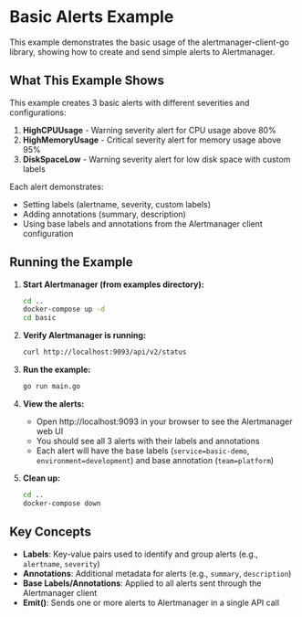 # Basic Alerts Example

This example demonstrates the basic usage of the alertmanager-client-go library, showing how to create and send simple alerts to Alertmanager.

## What This Example Shows

This example creates 3 basic alerts with different severities and configurations:

1. **HighCPUUsage** - Warning severity alert for CPU usage above 80%
2. **HighMemoryUsage** - Critical severity alert for memory usage above 95%
3. **DiskSpaceLow** - Warning severity alert for low disk space with custom labels

Each alert demonstrates:
- Setting labels (alertname, severity, custom labels)
- Adding annotations (summary, description)
- Using base labels and annotations from the Alertmanager client configuration

## Running the Example

1. **Start Alertmanager (from examples directory):**
   ```bash
   cd ..
   docker-compose up -d
   cd basic
   ```

2. **Verify Alertmanager is running:**
   ```bash
   curl http://localhost:9093/api/v2/status
   ```

3. **Run the example:**
   ```bash
   go run main.go
   ```

4. **View the alerts:**
   - Open http://localhost:9093 in your browser to see the Alertmanager web UI
   - You should see all 3 alerts with their labels and annotations
   - Each alert will have the base labels (`service=basic-demo`, `environment=development`) and base annotation (`team=platform`)

5. **Clean up:**
   ```bash
   cd ..
   docker-compose down
   ```

## Key Concepts

- **Labels**: Key-value pairs used to identify and group alerts (e.g., `alertname`, `severity`)
- **Annotations**: Additional metadata for alerts (e.g., `summary`, `description`)
- **Base Labels/Annotations**: Applied to all alerts sent through the Alertmanager client
- **Emit()**: Sends one or more alerts to Alertmanager in a single API call
